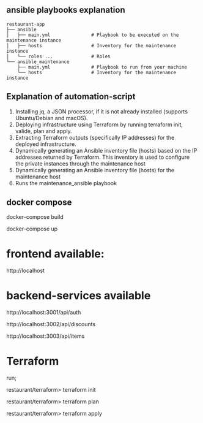 ## ansible playbooks explanation 
```
restaurant-app
├── ansible
│   ├── main.yml               # Playbook to be executed on the maintenance instance
│   ├── hosts                  # Inventory for the maintenance instance
│   └── roles ...              # Roles
└── ansible_maintenance
    ├── main.yml               # Playbook to run from your machine
    └── hosts                  # Inventory for the maintenance instance

```

##  Explanation of automation-script 

1. Installing jq, a JSON processor, if it is not already installed (supports Ubuntu/Debian and macOS).
2. Deploying infrastructure using Terraform by running terraform init, valide, plan and apply.
3. Extracting Terraform outputs (specifically IP addresses) for the deployed infrastructure.
4. Dynamically generating an Ansible inventory file (hosts) based on the IP addresses returned by Terraform. This inventory is used to configure the private instances through the maintenance host
5. Dynamically generating an Ansible inventory file (hosts) for the maintenance host
6. Runs the maintenance_ansible playbook



## docker compose

docker-compose build 

docker-compose up  

# frontend available:

http://localhost

# backend-services available

http://localhost:3001/api/auth  

http://localhost:3002/api/discounts

http://localhost:3003/api/items 

# Terraform
run;

restaurant/terraform> terraform init

restaurant/terraform> terraform plan

restaurant/terraform> terraform apply

